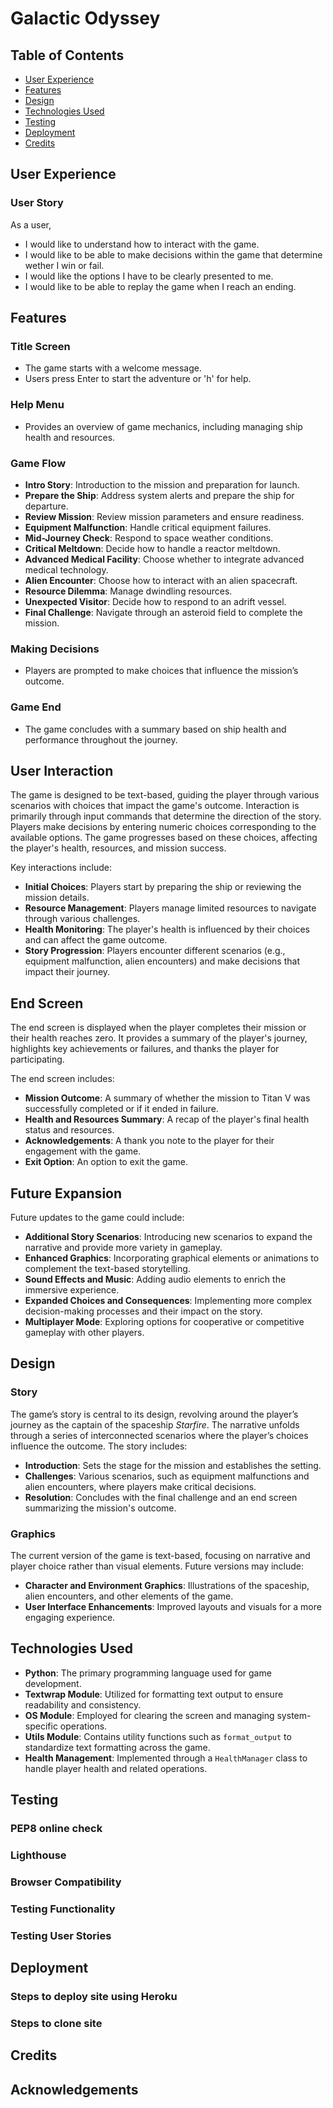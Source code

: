 # Galactic Odyssey

## Table of Contents

- [User Experience](#user-experience)
- [Features](#features)
- [Design](#design)
- [Technologies Used](#technologies-used)
- [Testing](#testing)
- [Deployment](#deployment)
- [Credits](#credits)

## User Experience

### User Story
As a user,
- I would like to understand how to interact with the game.
- I would like to be able to make decisions within the game that determine wether I win or fail.
- I would like the options I have to be clearly presented to me.
- I would like to be able to replay the game when I reach an ending.

## Features

### Title Screen
- The game starts with a welcome message.
- Users press Enter to start the adventure or 'h' for help.

### Help Menu
- Provides an overview of game mechanics, including managing ship health and resources.

### Game Flow
- **Intro Story**: Introduction to the mission and preparation for launch.
- **Prepare the Ship**: Address system alerts and prepare the ship for departure.
- **Review Mission**: Review mission parameters and ensure readiness.
- **Equipment Malfunction**: Handle critical equipment failures.
- **Mid-Journey Check**: Respond to space weather conditions.
- **Critical Meltdown**: Decide how to handle a reactor meltdown.
- **Advanced Medical Facility**: Choose whether to integrate advanced medical technology.
- **Alien Encounter**: Choose how to interact with an alien spacecraft.
- **Resource Dilemma**: Manage dwindling resources.
- **Unexpected Visitor**: Decide how to respond to an adrift vessel.
- **Final Challenge**: Navigate through an asteroid field to complete the mission.

### Making Decisions
- Players are prompted to make choices that influence the mission’s outcome.

### Game End
- The game concludes with a summary based on ship health and performance throughout the journey.

## User Interaction

The game is designed to be text-based, guiding the player through various scenarios with choices that impact the game's outcome. Interaction is primarily through input commands that determine the direction of the story. Players make decisions by entering numeric choices corresponding to the available options. The game progresses based on these choices, affecting the player's health, resources, and mission success.

Key interactions include:

- **Initial Choices**: Players start by preparing the ship or reviewing the mission details.
- **Resource Management**: Players manage limited resources to navigate through various challenges.
- **Health Monitoring**: The player's health is influenced by their choices and can affect the game outcome.
- **Story Progression**: Players encounter different scenarios (e.g., equipment malfunction, alien encounters) and make decisions that impact their journey.

## End Screen

The end screen is displayed when the player completes their mission or their health reaches zero. It provides a summary of the player's journey, highlights key achievements or failures, and thanks the player for participating.

The end screen includes:

- **Mission Outcome**: A summary of whether the mission to Titan V was successfully completed or if it ended in failure.
- **Health and Resources Summary**: A recap of the player's final health status and resources.
- **Acknowledgements**: A thank you note to the player for their engagement with the game.
- **Exit Option**: An option to exit the game.

## Future Expansion

Future updates to the game could include:

- **Additional Story Scenarios**: Introducing new scenarios to expand the narrative and provide more variety in gameplay.
- **Enhanced Graphics**: Incorporating graphical elements or animations to complement the text-based storytelling.
- **Sound Effects and Music**: Adding audio elements to enrich the immersive experience.
- **Expanded Choices and Consequences**: Implementing more complex decision-making processes and their impact on the story.
- **Multiplayer Mode**: Exploring options for cooperative or competitive gameplay with other players.

## Design

### Story

The game’s story is central to its design, revolving around the player’s journey as the captain of the spaceship *Starfire*. The narrative unfolds through a series of interconnected scenarios where the player’s choices influence the outcome. The story includes:

- **Introduction**: Sets the stage for the mission and establishes the setting.
- **Challenges**: Various scenarios, such as equipment malfunctions and alien encounters, where players make critical decisions.
- **Resolution**: Concludes with the final challenge and an end screen summarizing the mission's outcome.

### Graphics

The current version of the game is text-based, focusing on narrative and player choice rather than visual elements. Future versions may include:

- **Character and Environment Graphics**: Illustrations of the spaceship, alien encounters, and other elements of the game.
- **User Interface Enhancements**: Improved layouts and visuals for a more engaging experience.

## Technologies Used

- **Python**: The primary programming language used for game development.
- **Textwrap Module**: Utilized for formatting text output to ensure readability and consistency.
- **OS Module**: Employed for clearing the screen and managing system-specific operations.
- **Utils Module**: Contains utility functions such as `format_output` to standardize text formatting across the game.
- **Health Management**: Implemented through a `HealthManager` class to handle player health and related operations.

## Testing

### PEP8 online check

### Lighthouse

### Browser Compatibility

### Testing Functionality

### Testing User Stories

## Deployment

### Steps to deploy site using Heroku

### Steps to clone site

## Credits

## Acknowledgements
